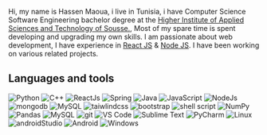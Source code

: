 
Hi, my name is Hassen Maoua, i live in Tunisia, i have Computer Science Software Engineering bachelor degree at the [Higher Institute of Applied Sciences and Technology of Sousse.](https://issatso.rnu.tn/), Most of my spare time is spent developing and upgrading my own skills. I am passionate about web development, I have experience in [React JS](https://reactjs.org/) & [Node JS](https://nodejs.org/en/). I have been working on various related projects.

## Languages and tools

<img alt="Python" src="https://img.shields.io/badge/-Python-ffbc03?&logo=Python&style=for-the-badge" /> <img alt="C++" src="https://img.shields.io/badge/-C++-00599C?&logo=c%2b%2b&style=for-the-badge" /> <img alt="ReactJs" src="https://img.shields.io/badge/react-%2320232a.svg?style=for-the-badge&logo=react&logoColor=%2361DAFB"> <img alt="Spring" src="https://img.shields.io/badge/spring-%236DB33F.svg?style=for-the-badge&logo=spring&logoColor=white"> <img alt="Java" src="https://img.shields.io/badge/java-%23ED8B00.svg?style=for-the-badge&logo=java&logoColor=white"> <img alt="JavaScript" src="https://img.shields.io/badge/javascript-%23323330.svg?style=for-the-badge&logo=javascript&logoColor=%23F7DF1E"> <img alt="NodeJs" src="https://img.shields.io/badge/node.js-6DA55F?style=for-the-badge&logo=node.js&logoColor=white"> <img alt="mongodb" src="https://img.shields.io/badge/MongoDB-%234ea94b.svg?style=for-the-badge&logo=mongodb&logoColor=white"> <img alt="MySQL" src="https://img.shields.io/badge/mysql-%2300f.svg?style=for-the-badge&logo=mysql&logoColor=white"> <img alt="taiwlindcss" src="https://img.shields.io/badge/tailwindcss-%2338B2AC.svg?style=for-the-badge&logo=tailwind-css&logoColor=white"> <img alt="bootstrap" src="https://img.shields.io/badge/bootstrap-%238511FA.svg?style=for-the-badge&logo=bootstrap&logoColor=white"> <img alt="shell script" src="https://img.shields.io/badge/shell_script-%23121011.svg?style=for-the-badge&logo=gnu-bash&logoColor=white"> <img alt="NumPy" src="https://img.shields.io/badge/numpy-%23013243.svg?&style=for-the-badge&logo=numpy&logoColor=white"> <img alt="Pandas" src="https://img.shields.io/badge/pandas-%23150458.svg?style=for-the-badge&logo=pandas&logoColor=white"> <img alt="MySQL" src="https://img.shields.io/badge/MySQL-005C84?style=for-the-badge&logo=mysql&logoColor=white"> <img alt="git" src="https://img.shields.io/badge/-Git-F05032?&style=for-the-badge&logo=git&logoColor=white" /> <img alt="VS Code" src="https://img.shields.io/static/v1?style=for-the-badge&message=VS+Code&color=007ACC&logo=Visual+Studio+Code&logoColor=FFFFFF&label="> <img alt="Sublime Text" src="https://img.shields.io/static/v1?style=for-the-badge&message=Sublime+Text&color=222222&logo=Sublime+Text&logoColor=FF9800&label="> <img alt="PyCharm" src="https://img.shields.io/static/v1?style=for-the-badge&message=PyCharm&color=000000&logo=PyCharm&logoColor=FFFFFF&label="> <img alt="Linux" src="https://img.shields.io/badge/Linux-FCC624?style=for-the-badge&logo=linux&logoColor=black"> <img alt="androidStudio" src="https://img.shields.io/badge/Android%20Studio-3DDC84.svg?style=for-the-badge&logo=android-studio&logoColor=white"> <img alt="Android" src="https://img.shields.io/badge/Android-3DDC84?style=for-the-badge&logo=android&logoColor=white"> <img alt="Windows" src="https://img.shields.io/badge/Windows-0078D6?style=for-the-badge&logo=windows&logoColor=white">
